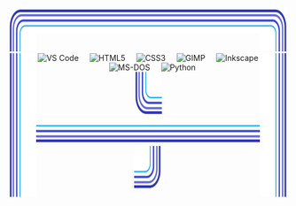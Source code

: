 <div align="center">
  <div width="520"> <img src=".github/assets/corner-top-left.svg" width="10%" height="80" alt=""><!-- --><img
      src=".github/assets/edge-top.svg" valign="top" width="80%" height="48" alt=""><!-- --><img
      src=".github/assets/corner-top-right.svg" width="10%" height="80" alt=""> 
  </div>
  <div> <img src=".github/assets/edge-left.svg" align="left" width="10%" height="260" alt=""><img
      src=".github/assets/edge-right.svg" align="right" width="10%" height="260" alt="">
    <div width="80%" align="center"> <img
        src="https://cdn.jsdelivr.net/gh/devicons/devicon/icons/vscode/vscode-original.svg" height="40" alt="VS Code">
      <img width="12"> <img src="https://cdn.jsdelivr.net/gh/devicons/devicon/icons/html5/html5-original.svg"
        height="40" alt="HTML5"> <img width="12"> <img
        src="https://cdn.jsdelivr.net/gh/devicons/devicon/icons/css3/css3-original.svg" height="40" alt="CSS3"> <img
        width="12"> <img src="https://cdn.jsdelivr.net/gh/devicons/devicon/icons/gimp/gimp-original.svg" height="40"
        alt="GIMP"> <img width="12"> <img
        src="https://cdn.jsdelivr.net/gh/devicons/devicon/icons/inkscape/inkscape-original.svg" height="40"
        alt="Inkscape"> <img width="12"> <img
        src="https://cdn.jsdelivr.net/gh/devicons/devicon/icons/msdos/msdos-original.svg" height="40" alt="MS-DOS"> <img
        width="12"> <img src="https://cdn.jsdelivr.net/gh/devicons/devicon/icons/python/python-original.svg" height="40"
        alt="Python"> </div>
  </div>
  <div width="520"> <img src=".github/assets/corner-bottom-left.svg" width="10%" height="80" alt=""><!-- --><img
      src=".github/assets/edge-bottom.svg" width="80%" height="48" alt=""><!-- --><img
      src=".github/assets/corner-bottom-right.svg" width="10%" height="80" alt=""> </div>
</div>
